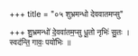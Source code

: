 +++
title = "०५ शुभ्रमन्धो देववातमप्सु"

+++
शु॒भ्रमन्धो॑ दे॒ववा॑तम॒प्सु धू॒तो नृभिः॑ सु॒तः ।  
स्वद॑न्ति॒ गावः॒ पयो॑भिः ॥